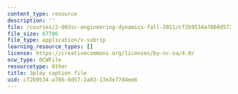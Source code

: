 ```yaml
---
content_type: resource
description: ''
file: /courses/2-003sc-engineering-dynamics-fall-2011/cf2b9534a7860d572a8313e3e77d4ee6_jROTMB142T0.srt
file_size: 67786
file_type: application/x-subrip
learning_resource_types: []
license: https://creativecommons.org/licenses/by-nc-sa/4.0/
ocw_type: OCWFile
resourcetype: Other
title: 3play caption file
uid: cf2b9534-a786-0d57-2a83-13e3e77d4ee6
---
```

